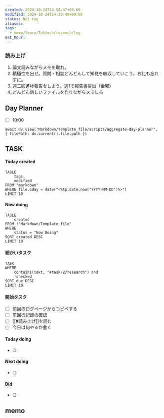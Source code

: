 ```yaml
---
created: 2024-10-24T13:54:47+09:00
modified: 2024-10-24T14:39:49+09:00
status: Not tag
aliases: 
tags:
  - memo/learn/Tohtech/reseach/log
set_hour: 
---
```


### 読み上げ
1. 論文読みながらメモを取れ。
2. 積極性を出せ。質問・相談どんどんして知見を吸収していこう。お礼も忘れずに。
3. 週二回進捗報告をしよう。週1で報告書提出（金曜）
4. どんどん新しいファイルを作りながらメモしろ
## Day Planner
- [ ] 10:00 
```dataviewjs
await dv.view('Markdown/Template_file/scripts/aggregate-day-planner', { filePath: dv.current().file.path })
```
## TASK
#### Today created
```dataview
TABLE
	tags, 
	modified
FROM "markdown"
WHERE file.cday = date("<%tp.date.now("YYYY-MM-DD")%>")
LIMIT 10
```
#### Now doing
```dataview
TABLE
	created
FROM !"Markdown/Template_file"
WHERE
	status = "Now Doing"
SORT created DESC
LIMIT 10
```
#### 細かいタスク
```dataview
TASK
WHERE 
	contains(text, "#task/2/research") and
	!checked
SORT due DESC
LIMIT 10
```
#### 開始タスク
- [ ] 前回のログページからコピペする
- [ ] 前回の記録の確認
- [ ] [[#読み上げ]]を読む
- [ ] 今日は何やるか書く
#### Today doing
- [ ] 
#### Next doing
- [ ] 
#### Did
- [ ] 
## memo
### 
